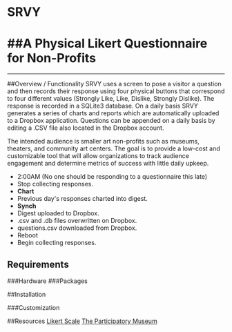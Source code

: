 # SRVY
##A Physical Likert Questionnaire for Non-Profits
===
---

##Overview / Functionality
SRVY uses a screen to pose a visitor a question and then records their response using four physical buttons that correspond to four different values (Strongly Like, Like, Dislike, Strongly Dislike). The response is recorded in a SQLite3 database. On a daily basis SRVY generates a series of charts and reports which are automatically uploaded to a Dropbox application. Questions can be appended on a daily basis by editing a .CSV file also located in the Dropbox account.

The intended audience is smaller art non-profits such as museums, theaters, and community art centers. The goal is to provide a low-cost and customizable tool that will allow organizations to track audience engagement and determine metrics of success with little daily upkeep.

- 2:00AM (No one should be responding to a questionnaire this late)
-  Stop collecting responses.
-  **Chart**
-   Previous day's responses charted into digest.
-  **Synch**
-   Digest uploaded to Dropbox.
-   .csv and .db files overwritten on Dropbox.
-   questions.csv downloaded from Dropbox.
-  Reboot
-  Begin collecting responses.

## Requirements
###Hardware
###Packages

##Installation

###Customization


##Resources
[Likert Scale](https://en.wikipedia.org/wiki/Likert_scale)
[The Participatory Museum](http://www.participatorymuseum.org/)
